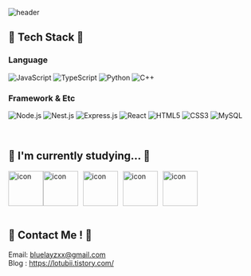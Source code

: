 ![header](https://capsule-render.vercel.app/api?type=venom&height=300&color=gradient&text=Yeonod)
<!--![github-header-image (2)](https://github.com/yeonod/yeonod/assets/104813592/82f68a64-4198-472d-9786-6132538a3c84)-->

## 🚀 Tech Stack 🚀

### Language
![JavaScript](https://img.shields.io/badge/javascript-F7DF1E.svg?style=for-the-badge&logo=javascript&logoColor=20232a)
![TypeScript](https://img.shields.io/badge/typescript-3178C6.svg?style=for-the-badge&logo=typescript&logoColor=white)
![Python](https://img.shields.io/badge/python-3776AB.svg?style=for-the-badge&logo=python&logoColor=white)
![C++](https://img.shields.io/badge/C++-00599C.svg?style=for-the-badge&logo=c%2B%2B&logoColor=white)

### Framework & Etc
![Node.js](https://img.shields.io/badge/Node.js-339933.svg?style=for-the-badge&logo=node.js&logoColor=white)
![Nest.js](https://img.shields.io/badge/Nest.js-E0234E.svg?style=for-the-badge&logo=nest&logoColor=white)
![Express.js](https://img.shields.io/badge/Express.js-000000.svg?style=for-the-badge&logo=express&logoColor=white)
![React](https://img.shields.io/badge/react-20232a.svg?style=for-the-badge&logo=react&logoColor=61DAFB)
![HTML5](https://img.shields.io/badge/html5-E34F26.svg?style=for-the-badge&logo=html5&logoColor=white)
![CSS3](https://img.shields.io/badge/css3-1572B6.svg?style=for-the-badge&logo=css3&logoColor=white)
![MySQL](https://img.shields.io/badge/mysql-4479A1.svg?style=for-the-badge&logo=mysql&logoColor=white)

<br>


## 🍄 I'm currently studying... 🍄

<div style="display: flex;">
  <img src="https://techstack-generator.vercel.app/js-icon.svg" alt="icon" width="70" style="width: 70px; height: 70px; margin-right: 0px; margin-bottom: 0px;" />
  <img src="https://techstack-generator.vercel.app/ts-icon.svg" alt="icon" width="50" style="width: 70px; height: 70px; margin-right: 10px; margin-bottom: 0px;" />
  <img src="https://techstack-generator.vercel.app/mysql-icon.svg" alt="icon" width="50" style="width: 70px; height: 70px; margin-right: 10px; margin-bottom: 0px;" />
  <img src="https://techstack-generator.vercel.app/docker-icon.svg" alt="icon" width="50" style="width: 70px; height: 70px; margin-right: 10px; margin-bottom: 0px;" />
  <img src="https://techstack-generator.vercel.app/aws-icon.svg" alt="icon" width="50" style="width: 70px; height: 70px; margin-right: 0px; margin-bottom: 0px;" />
</div>

<br>


## 💌 Contact Me ! 💌

Email: bluelayzxx@gmail.com <br>
Blog : https://lotubii.tistory.com/


    
<!---
bluelayz/bluelayz is a ✨ special ✨ repository because its `README.md` (this file) appears on your GitHub profile.
You can click the Preview link to take a look at your changes.
--->
